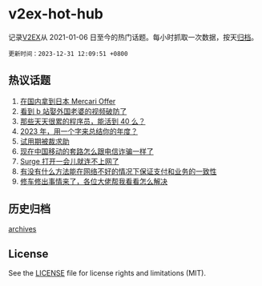 # v2ex-hot-hub

 记录[V2EX](https://www.v2ex.com/)从 2021-01-06 日至今的热门话题。每小时抓取一次数据，按天[归档](archives)。

`更新时间：2023-12-31 12:09:51 +0800`

## 热议话题

1. [在国内拿到日本 Mercari Offer](https://www.v2ex.com/t/1004606)
1. [看到 b 站娶外国老婆的视频破防了](https://www.v2ex.com/t/1004661)
1. [那些天天很累的程序员，能活到 40 么？](https://www.v2ex.com/t/1004679)
1. [2023 年，用一个字来总结你的年度？](https://www.v2ex.com/t/1004713)
1. [试用期被裁求助](https://www.v2ex.com/t/1004688)
1. [现在中国移动的套路怎么跟电信诈骗一样了](https://www.v2ex.com/t/1004675)
1. [Surge 打开一会儿就连不上网了](https://www.v2ex.com/t/1004642)
1. [有没有什么方法能在网络不好的情况下保证支付和业务的一致性](https://www.v2ex.com/t/1004689)
1. [修车修出事情来了，各位大佬帮我看看怎么解决](https://www.v2ex.com/t/1004745)

## 历史归档

[archives](archives)

## License

See the [LICENSE](LICENSE) file for license rights and limitations (MIT).
